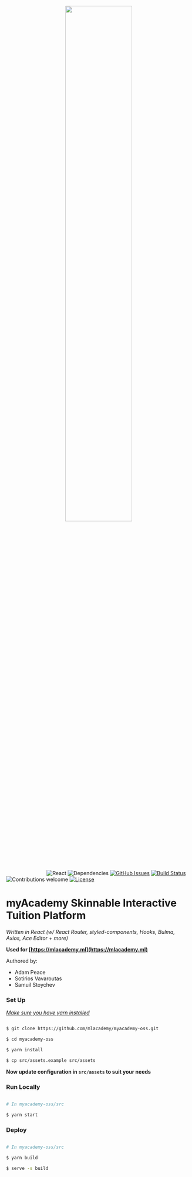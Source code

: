 <p align="center"><img width=60% src="https://mlacademy.blob.core.windows.net/assets/text_black_large.png"></p>

&nbsp;&nbsp;&nbsp;&nbsp;&nbsp;&nbsp;&nbsp;&nbsp;&nbsp;&nbsp;&nbsp;&nbsp;&nbsp;&nbsp;&nbsp;&nbsp;&nbsp;&nbsp;&nbsp;&nbsp;&nbsp;&nbsp;&nbsp;&nbsp;&nbsp;&nbsp;&nbsp;
![React](https://img.shields.io/badge/React-16.8.4-61DAFB.svg)
![Dependencies](https://img.shields.io/badge/dependencies-up%20to%20date-brightgreen.svg)
[![GitHub Issues](https://img.shields.io/github/issues/mlacademy/myacademy-oss.svg)](https://github.com/mlacademy/myacademy-oss/issues)
[![Build Status](https://dev.azure.com/mlacademy/mlacademy/_apis/build/status/mlAcademy.frontend?branchName=production)](https://dev.azure.com/mlacademy/mlacademy/_build/latest?definitionId=1&branchName=production)
![Contributions welcome](https://img.shields.io/badge/contributions-welcome-orange.svg)
[![License](https://img.shields.io/github/license/mlacademy/myacademy-oss.svg)](https://opensource.org/licenses/MIT)

# myAcademy Skinnable Interactive Tuition Platform


_Written in React (w/ React Router, styled-components, Hooks, Bulma, Axios, Ace Editor + more)_

**Used for [https://mlacademy.ml](https://mlacademy.ml)**

Authored by:

- Adam Peace
- Sotirios Vavaroutas
- Samuil Stoychev

### Set Up

[_Make sure you have yarn installed_](https://yarnpkg.com/lang/en/docs/install/)

```bash

$ git clone https://github.com/mlacademy/myacademy-oss.git

$ cd myacademy-oss

$ yarn install

$ cp src/assets.example src/assets

```

**Now update configuration in `src/assets` to suit your needs** 

### Run Locally

```bash

# In myacademy-oss/src 

$ yarn start

```

### Deploy

```bash

# In myacademy-oss/src 

$ yarn build

$ serve -s build

```
